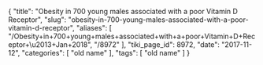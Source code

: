 {
    "title": "Obesity in 700 young males associated with a poor Vitamin D Receptor",
    "slug": "obesity-in-700-young-males-associated-with-a-poor-vitamin-d-receptor",
    "aliases": [
        "/Obesity+in+700+young+males+associated+with+a+poor+Vitamin+D+Receptor+\u2013+Jan+2018",
        "/8972"
    ],
    "tiki_page_id": 8972,
    "date": "2017-11-12",
    "categories": [
        "old name"
    ],
    "tags": [
        "old name"
    ]
}